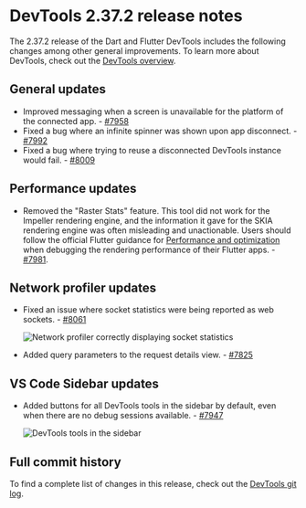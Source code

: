 # DevTools 2.37.2 release notes

The 2.37.2 release of the Dart and Flutter DevTools
includes the following changes among other general improvements.
To learn more about DevTools, check out the
[DevTools overview](/tools/devtools/overview).

## General updates

* Improved messaging when a screen is unavailable for the
  platform of the connected app. - [#7958](https://github.com/flutter/devtools/pull/7958)
* Fixed a bug where an infinite spinner was shown upon
  app disconnect. - [#7992](https://github.com/flutter/devtools/pull/7992)
* Fixed a bug where trying to reuse a disconnected DevTools instance would
  fail. - [#8009](https://github.com/flutter/devtools/pull/8009)

## Performance updates

* Removed the "Raster Stats" feature.
  This tool did not work for the Impeller rendering engine, and
  the information it gave for the SKIA rendering engine was 
  often misleading and unactionable. Users should follow the
  official Flutter guidance for [Performance and optimization](/perf) when
  debugging the rendering performance of their Flutter apps. - [#7981](https://github.com/flutter/devtools/pull/7981).

## Network profiler updates

* Fixed an issue where socket statistics were being reported as web sockets. - [#8061](https://github.com/flutter/devtools/pull/8061)

    ![Network profiler correctly displaying socket statistics](/tools/devtools/release-notes/images-2.37.2/socket-profiling.png "Network profiler correctly displaying socket statistics")

* Added query parameters to the request details view. - [#7825](https://github.com/flutter/devtools/pull/7825)

## VS Code Sidebar updates

* Added buttons for all DevTools tools in the sidebar by default, even when
  there are no debug sessions available. - [#7947](https://github.com/flutter/devtools/pull/7947)

    ![DevTools tools in the sidebar](/tools/devtools/release-notes/images-2.37.2/devtools_in_sidebar.png)

## Full commit history

To find a complete list of changes in this release, check out the
[DevTools git log](https://github.com/flutter/devtools/tree/v2.37.0).
